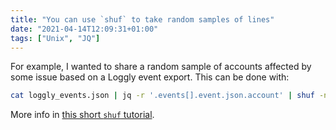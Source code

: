 ```yaml
---
title: "You can use `shuf` to take random samples of lines"
date: "2021-04-14T12:09:31+01:00"
tags: ["Unix", "JQ"]
---
```


For example, I wanted to share a random sample of accounts affected by some
issue based on a Loggly event export. This can be done with:

```sh
cat loggly_events.json | jq -r '.events[].event.json.account' | shuf -n20
```

More info in [this short `shuf` tutorial](https://shapeshed.com/unix-shuf/).
